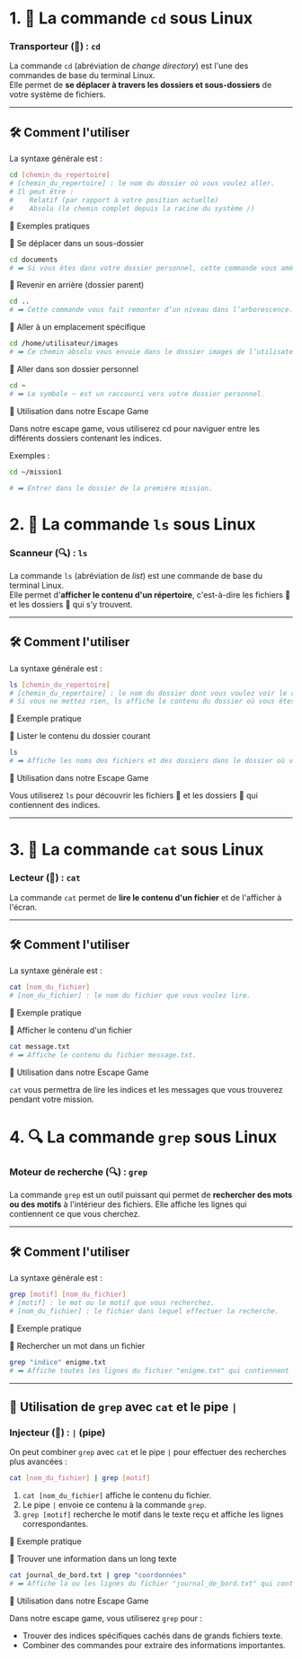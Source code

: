 # 1. 📁 La commande `cd` sous Linux
### Transporteur (🚀) : `cd`
La commande `cd` (abréviation de *change directory*) est l'une des commandes de base du terminal Linux.  
Elle permet de **se déplacer à travers les dossiers et sous-dossiers** de votre système de fichiers.

---

## 🛠️ Comment l'utiliser

La syntaxe générale est :

```bash
cd [chemin_du_repertoire]
# [chemin_du_repertoire] : le nom du dossier où vous voulez aller.
# Il peut être :
#    Relatif (par rapport à votre position actuelle)
#    Absolu (le chemin complet depuis la racine du système /)
````


📌 Exemples pratiques

🔹 Se déplacer dans un sous-dossier
```bash
cd documents
# ➡️ Si vous êtes dans votre dossier personnel, cette commande vous amènera dans le dossier documents.
````


🔹 Revenir en arrière (dossier parent)
```bash
cd ..
# ➡️ Cette commande vous fait remonter d’un niveau dans l’arborescence.
````

🔹 Aller à un emplacement spécifique
```bash
cd /home/utilisateur/images
# ➡️ Ce chemin absolu vous envoie dans le dossier images de l’utilisateur utilisateur.
````

🔹 Aller dans son dossier personnel
```bash
cd ~
# ➡️ Le symbole ~ est un raccourci vers votre dossier personnel.
````

🧩 Utilisation dans notre Escape Game

Dans notre escape game, vous utiliserez cd pour naviguer entre les différents dossiers contenant les indices.

Exemples :
```bash
cd ~/mission1

# ➡️ Entrer dans le dossier de la première mission.
````

# 2. 📂 La commande `ls` sous Linux
### Scanneur (🔍) : `ls`
La commande `ls` (abréviation de *list*) est une commande de base du terminal Linux.  
Elle permet d'**afficher le contenu d'un répertoire**, c'est-à-dire les fichiers 📄 et les dossiers 📁 qui s'y trouvent.

---

## 🛠️ Comment l'utiliser

La syntaxe générale est :

```bash
ls [chemin_du_repertoire]
# [chemin_du_repertoire] : le nom du dossier dont vous voulez voir le contenu.
# Si vous ne mettez rien, ls affiche le contenu du dossier où vous êtes actuellement.
```

📌 Exemple pratique

🔹 Lister le contenu du dossier courant

```bash
ls
# ➡️ Affiche les noms des fichiers et des dossiers dans le dossier où vous êtes.
```

🧩 Utilisation dans notre Escape Game

Vous utiliserez `ls` pour découvrir les fichiers 📄 et les dossiers 📁 qui contiennent des indices.

---

# 3. 📖 La commande `cat` sous Linux
### Lecteur (📖) : `cat`
La commande `cat` permet de **lire le contenu d'un fichier** et de l'afficher à l'écran.

---

## 🛠️ Comment l'utiliser

La syntaxe générale est :

```bash
cat [nom_du_fichier]
# [nom_du_fichier] : le nom du fichier que vous voulez lire.
```

📌 Exemple pratique

🔹 Afficher le contenu d'un fichier

```bash
cat message.txt
# ➡️ Affiche le contenu du fichier message.txt.
```

🧩 Utilisation dans notre Escape Game

`cat` vous permettra de lire les indices et les messages que vous trouverez pendant votre mission.

# 4. 🔍 La commande `grep` sous Linux
### Moteur de recherche (🔍) : `grep`
La commande `grep` est un outil puissant qui permet de **rechercher des mots ou des motifs** à l'intérieur des fichiers. Elle affiche les lignes qui contiennent ce que vous cherchez.

---

## 🛠️ Comment l'utiliser

La syntaxe générale est :

```bash
grep [motif] [nom_du_fichier]
# [motif] : le mot ou le motif que vous recherchez.
# [nom_du_fichier] : le fichier dans lequel effectuer la recherche.
```

📌 Exemple pratique

🔹 Rechercher un mot dans un fichier

```bash
grep "indice" enigme.txt
# ➡️ Affiche toutes les lignes du fichier "enigme.txt" qui contiennent le mot "indice".
```

---

## 🔗 Utilisation de `grep` avec `cat` et le pipe `|`
### Injecteur (🔗) : `|` (pipe)
On peut combiner `grep` avec `cat` et le pipe `|` pour effectuer des recherches plus avancées :

```bash
cat [nom_du_fichier] | grep [motif]
```

1.  `cat [nom_du_fichier]` affiche le contenu du fichier.
2.  Le pipe `|` envoie ce contenu à la commande `grep`.
3.  `grep [motif]` recherche le motif dans le texte reçu et affiche les lignes correspondantes.

📌 Exemple pratique

🔹 Trouver une information dans un long texte

```bash
cat journal_de_bord.txt | grep "coordonnées"
# ➡️ Affiche la ou les lignes du fichier "journal_de_bord.txt" qui contiennent le mot "coordonnées".
```

🧩 Utilisation dans notre Escape Game

Dans notre escape game, vous utiliserez `grep` pour :

* Trouver des indices spécifiques cachés dans de grands fichiers texte.
* Combiner des commandes pour extraire des informations importantes.


